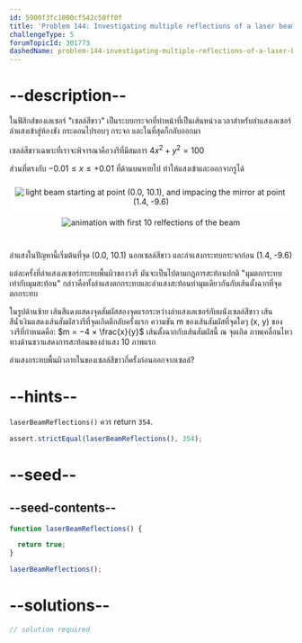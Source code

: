 ```yaml
---
id: 5900f3fc1000cf542c50ff0f
title: 'Problem 144: Investigating multiple reflections of a laser beam'
challengeType: 5
forumTopicId: 301773
dashedName: problem-144-investigating-multiple-reflections-of-a-laser-beam
---
```


# --description--


ในฟิสิกส์ของเลเซอร์ "เซลล์สีขาว" เป็นระบบกระจกที่ทำหน้าที่เป็นเส้นหน่วงเวลาสำหรับลำแสงเลเซอร์ ลำแสงเข้าสู่ห้องขัง กระดอนไปรอบๆ กระจก และในที่สุดก็กลับออกมา

เซลล์สีขาวเฉพาะที่เราจะพิจารณาคือวงรีที่มีสมการ $4{x}^2 + y^2 = 100$

ส่วนที่ตรงกับ $−0.01 ≤ x ≤ +0.01$ ที่ด้านบนหายไป ทำให้แสงเข้าและออกจากรูได้

<div style="text-align: center">
  <img class="img-responsive center-block" alt="light beam starting at point (0.0, 10.1), and impacing the mirror at point (1.4, -9.6)" src="https://cdn.freecodecamp.org/curriculum/project-euler/investigating-multiple-reflections-of-a-laser-beam-1.png" style="display: inline-block; background-color: white; padding: 10px;">
  <img class="img-responsive center-block" alt="animation with first 10 relfections of the beam" src="https://cdn.freecodecamp.org/curriculum/project-euler/investigating-multiple-reflections-of-a-laser-beam-2.gif" style="display: inline-block; background-color: white; padding: 10px;">
</div><br>

ลำแสงในปัญหานี้เริ่มต้นที่จุด (0.0, 10.1) นอกเซลล์สีขาว และลำแสงกระทบกระจกก่อน (1.4, -9.6)

แต่ละครั้งที่ลำแสงเลเซอร์กระทบพื้นผิวของวงรี มันจะเป็นไปตามกฎการสะท้อนปกติ "มุมตกกระทบเท่ากับมุมสะท้อน" กล่าวคือทั้งลำแสงตกกระทบและลำแสงสะท้อนทำมุมเดียวกันกับเส้นตั้งฉากที่จุดตกกระทบ

ในรูปด้านซ้าย เส้นสีแดงแสดงจุดสัมผัสสองจุดแรกระหว่างลำแสงเลเซอร์กับผนังเซลล์สีขาว เส้นสีน้ำเงินแสดงเส้นสัมผัสวงรีที่จุดเกิดตีกลับครั้งแรก
ความชัน m ของเส้นสัมผัสที่จุดใดๆ (x, y) ของวงรีที่กำหนดคือ: $m = −4 × \frac{x}{y}$
เส้นตั้งฉากกับเส้นสัมผัสนี้ ณ จุดเกิด
ภาพเคลื่อนไหวทางด้านขวาแสดงการสะท้อนของลำแสง 10 ภาพแรก

ลำแสงกระทบพื้นผิวภายในของเซลล์สีขาวกี่ครั้งก่อนออกจากเซลล์?
# --hints--

`laserBeamReflections()` ควร return `354`.

```js
assert.strictEqual(laserBeamReflections(), 354);
```

# --seed--

## --seed-contents--

```js
function laserBeamReflections() {

  return true;
}

laserBeamReflections();
```

# --solutions--

```js
// solution required
```
